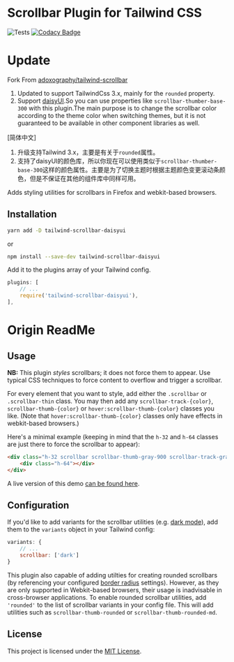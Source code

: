 # Scrollbar Plugin for Tailwind CSS
![Tests](https://github.com/adoxography/tailwind-scrollbar/workflows/Tests/badge.svg)
[![Codacy Badge](https://app.codacy.com/project/badge/Grade/af892fe4afc048c4860462c5fc736675)](https://www.codacy.com/gh/adoxography/tailwind-scrollbar/dashboard?utm_source=github.com&amp;utm_medium=referral&amp;utm_content=adoxography/tailwind-scrollbar&amp;utm_campaign=Badge_Grade)

# Update

Fork From [adoxography/tailwind-scrollbar](https://github.com/adoxography/tailwind-scrollbar)

1. Updated to support TailwindCss 3.x, mainly for the `rounded` property.
2. Support [daisyUI](https://github.com/saadeghi/daisyui).So you can use properties like `scrollbar-thumber-base-300` with this plugin.The main purpose is to change the scrollbar color according to the theme color when switching themes, but it is not guaranteed to be available in other component libraries as well.

[简体中文]
1. 升级支持Tailwind 3.x，主要是有关于`rounded`属性。
2. 支持了daisyUI的颜色库，所以你现在可以使用类似于`scrollbar-thumber-base-300`这样的颜色属性。主要是为了切换主题时根据主题颜色变更滚动条颜色，但是不保证在其他的组件库中同样可用。
   
Adds styling utilities for scrollbars in Firefox and webkit-based browsers.

## Installation

```bash
yarn add -D tailwind-scrollbar-daisyui
```
or

```bash
npm install --save-dev tailwind-scrollbar-daisyui
```

Add it to the plugins array of your Tailwind config.

```js
plugins: [
    // ...
    require('tailwind-scrollbar-daisyui'),
],
```

# Origin ReadMe

## Usage

**NB:** This plugin *styles* scrollbars; it does not force them to appear. Use typical CSS techniques to force content to overflow and trigger a scrollbar.

For every element that you want to style, add either the `.scrollbar` or `.scrollbar-thin` class. You may then add any `scrollbar-track-{color}`, `scrollbar-thumb-{color}` or `hover:scrollbar-thumb-{color}` classes you like. (Note that `hover:scrollbar-thumb-{color}` classes only have effects in webkit-based browsers.)

Here's a minimal example (keeping in mind that the `h-32` and `h-64` classes are just there to force the scrollbar to appear):

```html
<div class="h-32 scrollbar scrollbar-thumb-gray-900 scrollbar-track-gray-100">
    <div class="h-64"></div>
</div>
```

A live version of this demo [can be found here](https://tailwind-scrollbar-example.adoxography.repl.co/).

## Configuration

If you'd like to add variants for the scrollbar utilities (e.g. [dark mode](https://tailwindcss.com/docs/dark-mode)), add them to the `variants` object in your Tailwind config:

```js
variants: {
    // ...
    scrollbar: ['dark']
}
```

This plugin also capable of adding utilties for creating rounded scrollbars (by referencing your configured [border radius](https://tailwindcss.com/docs/border-radius#customizing) settings). However, as they are only supported in Webkit-based browsers, their usage is inadvisable in cross-browser applications. To enable rounded scrollbar utilities, add `'rounded'` to the list of scrollbar variants in your config file. This will add utilities such as `scrollbar-thumb-rounded` or `scrollbar-thumb-rounded-md`.

## License

This project is licensed under the [MIT License](/LICENSE).
